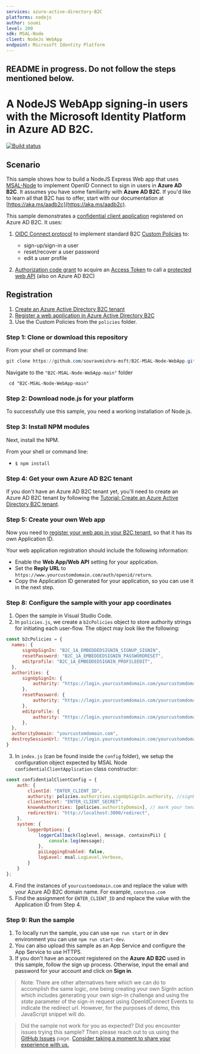 ```yaml
---
services: azure-active-directory-B2C
platforms: nodejs
author: soumi
level: 200
sdk: MSAL-Node
client: NodeJs WebApp
endpoint: Microsoft Identity Platform
---
```


## README in progress. Do not follow the steps mentioned below.

# A NodeJS WebApp signing-in users with the Microsoft Identity Platform in Azure AD B2C.

[![Build status](https://identitydivision.visualstudio.com/IDDP/_apis/build/status/AAD%20Samples/.NET%20client%20samples/ASP.NET%20Core%20Web%20App%20tutorial)](https://identitydivision.visualstudio.com/IDDP/_build/latest?definitionId=819)

## Scenario

This sample shows how to build a NodeJS Express Web app that uses [MSAL-Node](https://www.npmjs.com/package/@azure/msal-node) to implement OpenID Connect to sign in users in **Azure AD B2C**. It assumes you have some familiarity with **Azure AD B2C**. If you'd like to learn all that B2C has to offer, start with our documentation at [https://aka.ms/aadb2c](https://aka.ms/aadb2c).


This sample demonstrates a [confidential client application](../../../lib/msal-node/docs/initialize-confidential-client-application.md) registered on Azure AD B2C. It uses:

1. [OIDC Connect protocol](https://docs.microsoft.com/azure/active-directory-b2c/openid-connect) to implement standard B2C [Custom Policies](https://docs.microsoft.com/en-us/azure/active-directory-b2c/custom-policy-overview) to:

    - sign-up/sign-in a user
    - reset/recover a user password
    - edit a user profile

2. [Authorization code grant](https://docs.microsoft.com/azure/active-directory-b2c/authorization-code-flow) to acquire an [Access Token](https://docs.microsoft.com/azure/active-directory-b2c/tokens-overview) to call a [protected web API](https://docs.microsoft.com/azure/active-directory-b2c/add-web-api-application?tabs=app-reg-ga) (also on Azure AD B2C)

## Registration

1. [Create an Azure Active Directory B2C tenant](https://docs.microsoft.com/azure/active-directory-b2c/tutorial-create-tenant)
2. [Register a web application in Azure Active Directory B2C](https://docs.microsoft.com/azure/active-directory-b2c/tutorial-register-applications?tabs=app-reg-ga)
3. Use the Custom Policies from the `policies` folder.


### Step 1: Clone or download this repository

From your shell or command line:

```powershell
git clone https://github.com/souravmishra-msft/B2C-MSAL-Node-WebApp.git
```

Navigate to the `"B2C-MSAL-Node-WebApp-main"` folder

 ```Sh
  cd "B2C-MSAL-Node-WebApp-main"
  ```

### Step 2: Download node.js for your platform

To successfully use this sample, you need a working installation of Node.js.

### Step 3: Install NPM modules

Next, install the NPM.

From your shell or command line:
* `$ npm install`

### Step 4: Get your own Azure AD B2C tenant

If you don't have an Azure AD B2C tenant yet, you'll need to create an Azure AD B2C tenant by following the [Tutorial: Create an Azure Active Directory B2C tenant](https://azure.microsoft.com/documentation/articles/active-directory-b2c-get-started).

### Step 5: Create your own Web app

Now you need to [register your web app in your B2C tenant](https://docs.microsoft.com/azure/active-directory-b2c/active-directory-b2c-app-registration#register-a-web-application), so that it has its own Application ID.

Your web application registration should include the following information:

- Enable the **Web App/Web API** setting for your application.
- Set the **Reply URL** to `https://www.yourcustomdomain.com/auth/openid/return`.
- Copy the Application ID generated for your application, so you can use it in the next step.

### Step 8: Configure the sample with your app coordinates

1. Open the sample in Visual Studio Code.
1. In `policies.js`, we create a `b2cPolicies` object to store authority strings for initiating each user-flow. The object may look like the following:

  ```javascript
  const b2cPolicies = {
    names: {
        signUpSignIn: "B2C_1A_EMBEDDEDSIGNIN_SIGNUP_SIGNIN",
        resetPassword: "B2C_1A_EMBEDDEDSIGNIN_PASSWORDRESET",
        editprofile: "B2C_1A_EMBEDDEDSIGNIN_PROFILEEDIT",
    },
    authorities: {
        signUpSignIn: {
            authority: "https://login.yourcustomdomain.com/yourcustomdomain.com/B2C_1A_EMBEDDEDSIGNIN_SIGNUP_SIGNIN",
        },
        resetPassword: {
            authority: "https://login.yourcustomdomain.com/yourcustomdomain.com/B2C_1A_EMBEDDEDSIGNIN_PASSWORDRESET",
        },
        editprofile: {
            authority: "https://login.yourcustomdomain.com/yourcustomdomain.com/B2C_1A_EMBEDDEDSIGNIN_PROFILEEDIT",
        },
    },
    authorityDomain: "yourcustomdomain.com",
    destroySessionUrl: "https://login.yourcustomdomain.com/yourcustomdomain.com/oauth2/v2.0/logout?p=B2C_1A_EMBEDDEDSIGNIN_SIGNUP_SIGNIN" + "&post_logout_redirect_uri=https://yourcustomdomain.com/"
}
```
3. In `index.js` (can be found inside the `config` folder), we setup the configuration object expected by MSAL Node `confidentialClientApplication` class constructor:

  ```javascript
  const confidentialClientConfig = {
      auth: {
          clientId: "ENTER_CLIENT_ID",
          authority: policies.authorities.signUpSignIn.authority, //signUpSignIn policy is our default authority
          clientSecret: "ENTER_CLIENT_SECRET",
          knownAuthorities: [policies.authorityDomain], // mark your tenant's custom domain as a trusted authority
          redirectUri: "http://localhost:3000/redirect",
      },
      system: {
          loggerOptions: {
              loggerCallback(loglevel, message, containsPii) {
                  console.log(message);
              },
              piiLoggingEnabled: false,
              logLevel: msal.LogLevel.Verbose,
          }
      }
  };
  ```
4. Find the instances of `yourcustomdomain.com` and replace the value with your Azure AD B2C domain name. For example, `constoso.com`
5. Find the assignment for `ENTER_CLIENT_ID` and replace the value with the Application ID from Step 4.


### Step 9: Run the sample

1. To locally run the sample, you can use `npm run start` or in dev environment you can use `npm run start-dev`.
1. You can also upload this sample as an App Service and configure the App Service to use HTTPS.
1. If you don't have an account registered on the **Azure AD B2C** used in this sample, follow the sign up process. Otherwise, input the email and password for your account and click on **Sign in**.



>Note: There are other alternatives here which we can do to accomplish the same logic, one being creating your own SignIn action which includes generating your own sign-in challenge and using the *state* parameter of the sign-in request using OpenIdConnect Events to indicate the redirect url. However, for the purposes of demo, this JavaScript snippet will do.



> Did the sample not work for you as expected? Did you encounter issues trying this sample? Then please reach out to us using the [GitHub Issues](../../../../issues) page.
> [Consider taking a moment to share your experience with us.](https://forms.office.com/Pages/ResponsePage.aspx?id=v4j5cvGGr0GRqy180BHbRz0h_jLR5HNJlvkZAewyoWxUNEFCQ0FSMFlPQTJURkJZMTRZWVJRNkdRMC4u)



